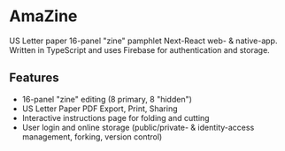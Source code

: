 # AmaZine

US Letter paper 16-panel "zine" pamphlet Next-React web- & native-app. Written in TypeScript and uses Firebase for authentication and storage.

## Features

- 16-panel "zine" editing (8 primary, 8 "hidden")
- US Letter Paper PDF Export, Print, Sharing
- Interactive instructions page for folding and cutting
- User login and online storage (public/private- & identity-access management, forking, version control)
